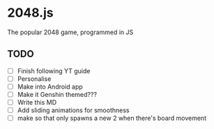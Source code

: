 # 2048.js
The popular 2048 game, programmed in JS

## TODO
- [ ] Finish following YT guide
- [ ] Personalise
- [ ] Make into Android app
- [ ] Make it Genshin themed???
- [ ] Write this MD
- [ ] Add sliding animations for smoothness
- [ ] make so that only spawns a new 2 when there's board movement

